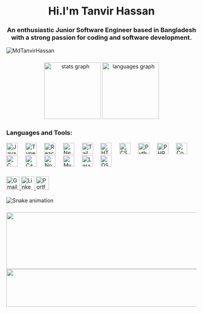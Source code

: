 <h1 align="center">Hi.I'm Tanvir Hassan</h1>
<h3 align="center">An enthusiastic Junior Software Engineer based in Bangladesh with a strong passion for coding and software development.</h3>

<p align="left"> <img src="https://komarev.com/ghpvc/?username=MdTanvirHassan&label=Profile%20views&color=0e75b6&style=flat" alt="MdTanvirHassan" /> </p>


###

<div align="center">
    <img src="https://github-readme-stats.vercel.app/api?username=MdTanvirHassan&hide_title=false&hide_rank=false&show_icons=true&rank_icon=github&include_all_commits=true&count_private=true&disable_animations=false&theme=react&locale=en&hide_border=false" height="150" alt="stats graph"  />
  <img src="https://github-readme-stats.vercel.app/api/top-langs?username=MdTanvirHassan&locale=en&hide_title=false&layout=compact&card_width=320&langs_count=5&theme=react&hide_border=false" height="150" alt="languages graph"  />
</div>

###

###

<h3 align="left">Languages and Tools:</h3>
<div align="left">
  <img src="https://cdn.jsdelivr.net/gh/devicons/devicon/icons/javascript/javascript-original.svg" height="30" alt="JavaScript logo" />
  <img width="12" />
  <img src="https://cdn.jsdelivr.net/gh/devicons/devicon/icons/typescript/typescript-original.svg" height="30" alt="TypeScript logo" />
  <img width="12" />
  <img src="https://cdn.jsdelivr.net/gh/devicons/devicon/icons/react/react-original.svg" height="30" alt="React logo" />
  <img width="12" />
  <img src="https://cdn.jsdelivr.net/gh/devicons/devicon/icons/nextjs/nextjs-original.svg" height="30" alt="Next.js logo" />
  <img width="12" />
  <img src="https://cdn.jsdelivr.net/gh/devicons/devicon/icons/tailwindcss/tailwindcss-original.svg" height="30" alt="Tailwind CSS logo" />
  <img width="12" />
  <img src="https://cdn.jsdelivr.net/gh/devicons/devicon/icons/html5/html5-original.svg" height="30" alt="HTML5 logo" />
  <img width="12" />
  <img src="https://cdn.jsdelivr.net/gh/devicons/devicon/icons/css3/css3-original.svg" height="30" alt="CSS3 logo" />
  <img width="12" />
  <img src="https://cdn.jsdelivr.net/gh/devicons/devicon/icons/python/python-original.svg" height="30" alt="Python logo" />
<!--   <img width="12" />
  <img src="https://cdn.jsdelivr.net/gh/devicons/devicon/icons/csharp/csharp-original.svg" height="30" alt="C# logo" /> -->
  <img width="12" />
  <img src="https://cdn.jsdelivr.net/gh/devicons/devicon/icons/php/php-original.svg" height="30" alt="PHP" />
  <img width="12" />
  <img src="https://cdn.jsdelivr.net/gh/devicons/devicon/icons/codeigniter/codeigniter-plain.svg" height="30" alt="CodeIgniter logo" />  
  <img width="12" />
  <img src="https://cdn.jsdelivr.net/gh/devicons/devicon/icons/c/c-original.svg" height="30" alt="C logo" />
  <img width="12" />
  <img src="https://cdn.jsdelivr.net/gh/devicons/devicon/icons/cplusplus/cplusplus-original.svg" height="30" alt="C++ logo" />
  <img width="12" />
  <img src="https://cdn.jsdelivr.net/gh/devicons/devicon/icons/nodejs/nodejs-original.svg" height="30" alt="Node.js logo" />
  <img width="12" />
  <img src="https://cdn.jsdelivr.net/gh/devicons/devicon/icons/mysql/mysql-original.svg" height="30" alt="MySQL logo" />
  <img width="12" />
  <img src="https://raw.githubusercontent.com/simple-icons/simple-icons/develop/icons/laravel.svg" height="30" alt="Laravel" />
  <img width="12" />
  <img src="https://cdn.jsdelivr.net/gh/devicons/devicon/icons/dspace/dspace-plain-wordmark.svg" height="30" alt="DSpace" />
</div>


###

<div align="left">
  <!--<img src="https://img.shields.io/static/v1?message=Youtube&logo=youtube&label=&color=FF0000&logoColor=white&labelColor=&style=for-the-badge" height="35" alt="youtube logo"  />
  <img src="https://img.shields.io/static/v1?message=Instagram&logo=instagram&label=&color=E4405F&logoColor=white&labelColor=&style=for-the-badge" height="35" alt="instagram logo"  />
  <img src="https://img.shields.io/static/v1?message=Twitch&logo=twitch&label=&color=9146FF&logoColor=white&labelColor=&style=for-the-badge" height="35" alt="twitch logo"  />
  <img src="https://img.shields.io/static/v1?message=Discord&logo=discord&label=&color=7289DA&logoColor=white&labelColor=&style=for-the-badge" height="35" alt="discord logo"  />-->
  <a href="mailto:tanvirtamim72@gmail.com" target="_blank">
  <img src="https://img.shields.io/static/v1?message=Gmail&logo=gmail&label=&color=D14836&logoColor=white&labelColor=&style=for-the-badge" height="35" alt="Gmail logo" />
</a>
<a href="https://www.linkedin.com/in/md-tanvir-hassan-490253240" target="_blank">
  <img src="https://img.shields.io/static/v1?message=LinkedIn&logo=linkedin&label=&color=0077B5&logoColor=white&labelColor=&style=for-the-badge" height="35" alt="LinkedIn logo" />
</a>
<a href="https://personal-portfolio-next-js-nine.vercel.app/" target="_blank">
  <img src="https://img.shields.io/static/v1?message=Portfolio&logo=briefcase&label=&color=FF5722&logoColor=white&labelColor=&style=for-the-badge" height="35" alt="Portfolio logo" / target="_blank">
</a>


</div>

<br clear="both">
<img src="https://raw.githubusercontent.com/MdTanvirHassan/MdTanvirHassan/snake/snake.svg" alt="Snake animation" />


###
<!-- !logo -->
<!-- <img width="1200" height="300px" src="https://media.tenor.com/k3BNIDqMr6QAAAAC/hacking-hacker.gif"> -->
<img width="1200" height="150px" align="centre" src="https://i.pinimg.com/originals/15/19/95/15199572cf0639288f135adab038a523.gif" >

<img width="1200" height="100px" src="https://thumbs.gfycat.com/BrokenReadyEchidna-size_restricted.gif">
